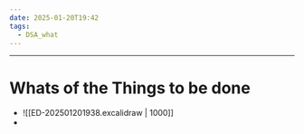 ```yaml
---
date: 2025-01-20T19:42
tags:
  - DSA_what
---
```

---
# Whats of the Things to be done 
- ![[ED-202501201938.excalidraw | 1000]]
- 